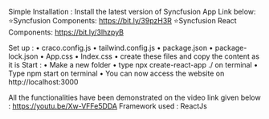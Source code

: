 Simple Installation :
Install the latest version of Syncfusion App
Link below:
⭐Syncfusion Components: https://bit.ly/39pzH3R 
⭐Syncfusion React Components: https://bit.ly/3lhzpyB

Set up :
•	craco.config.js
•	tailwind.config.js
•	package.json
•	package-lock.json
•	App.css
•	Index.css 
•	create these files and copy the content as it is
Start :
•	Make a new folder
•	type npx create-react-app ./ on terminal 
•	Type npm start on terminal
•	You can now access the website on http://localhost:3000

All the functionalities have been demonstrated on the video link given below :
https://youtu.be/Xw-VFFe5DDA
Framework used : ReactJs
